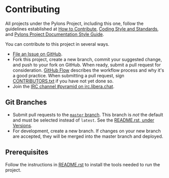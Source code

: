 # Contributing

All projects under the Pylons Project, including this one, follow the guidelines established at [How to Contribute](https://pylonsproject.org/community-how-to-contribute.html), [Coding Style and Standards](https://pylonsproject.org/community-coding-style-standards.html), and [Pylons Project Documentation Style Guide](https://docs.pylonsproject.org/projects/docs-style-guide/).

You can contribute to this project in several ways.

*   [File an Issue on GitHub](https://github.com/Pylons/pyramid-cookiecutter-starter/issues).
*   Fork this project, create a new branch, commit your suggested change, and push to your fork on GitHub.
    When ready, submit a pull request for consideration.
    [GitHub Flow](https://guides.github.com/introduction/flow/index.html) describes the workflow process and why it's a good practice.
    When submitting a pull request, sign [CONTRIBUTORS.txt](https://github.com/Pylons/pyramid-cookiecutter-starter/blob/master/CONTRIBUTORS.txt) if you have not yet done so.
*   Join the [IRC channel #pyramid on irc.libera.chat](https://web.libera.chat/#pyramid).

## Git Branches

*   Submit pull requests to the [`master` branch](https://github.com/Pylons/pyramid-cookiecutter-starter/tree/master).
    This branch is *not* the default and must be selected instead of `latest`.
    See the [README.rst, under Versions](https://github.com/Pylons/pyramid-cookiecutter-starter/#versions).
*   For development, create a new branch.
    If changes on your new branch are accepted, they will be merged into the master branch and deployed.

## Prerequisites

Follow the instructions in [README.rst](https://github.com/Pylons/pyramid-cookiecutter-starter) to install the tools needed to run the project.
